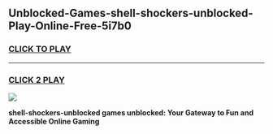 
## Unblocked-Games-shell-shockers-unblocked-Play-Online-Free-5i7b0
<h3>
<a href="https://premium76.site?title=shell-shockers-unblocked&ref=26A">CLICK TO PLAY</a></h3>
<hr>

<h3>
<a href="https://premium76.site?title=shell-shockers-unblocked&ref=26A">CLICK 2 PLAY</a>
  
</h3>

<a href="https://premium76.site?title=shell-shockers-unblocked&ref=26A"><img src="https://clearcache.store/games.png"></a>


**shell-shockers-unblocked games unblocked: Your Gateway to Fun and Accessible Online Gaming**
